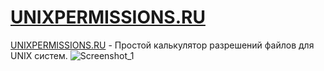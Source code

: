 # [UNIXPERMISSIONS.RU](https://unixpermissions.ru)
[UNIXPERMISSIONS.RU](https://unixpermissions.ru) - Простой калькулятор разрешений файлов для UNIX систем.
![Screenshot_1](https://user-images.githubusercontent.com/93768067/200084575-32c1ace7-5419-4414-8e79-5140de7217e3.png)
